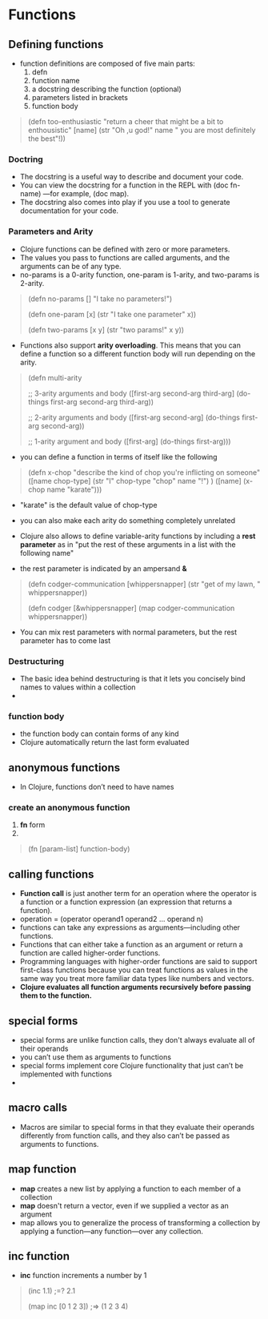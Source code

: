 # Functions 

## Defining functions
- function definitions are composed of five main parts:
    1. defn
    2. function name
    3. a docstring describing the function (optional)
    4. parameters listed in brackets
    5. function body
>
>(defn too-enthusiastic
>   "return a cheer that might be a bit to enthousistic"
>   [name]
>   (str "Oh ,u god!" name " you are most definitely the best"!))

### Doctring
- The docstring is a useful way to describe and document your code. 
- You can view the docstring for a function in the REPL with (doc fn-name) —for example, (doc map). 
- The docstring also comes into play if you use a tool to generate documentation for your code.

### Parameters and Arity
- Clojure functions can be defined with zero or more parameters.
- The values you pass to functions are called arguments, and the arguments can be of any type.
- no-params is a 0-arity function, one-param is 1-arity, and two-params is 2-arity.
> (defn no-params 
>    []
>    "I take no parameters!")
>
> (defn one-param
>    [x]
>    (str "I take one parameter" x))
>
> (defn two-params
>    [x y]
>    (str "two params!" x y))

- Functions also support **arity overloading**. This means that you can define a function so a different function body will run depending on the arity.
> (defn multi-arity
>
>    ;; 3-arity arguments and body
>    ([first-arg second-arg third-arg]
>        (do-things first-arg second-arg third-arg))
>
>    ;; 2-arity arguments and body
>    ([first-arg second-arg]
>        (do-things first-arg second-arg))
>
>    ;; 1-arity argument and body
>    ([first-arg]
>        (do-things first-arg)))

- you can define a function in terms of itself like the following
> (defn x-chop
>    "describe the kind of chop you're inflicting on someone"
>    ([name chop-type]
>        (str "I" chop-type "chop" name "!")
>    )
>    ([name]
>    (x-chop name "karate")))
- "karate" is the default value of chop-type
- you can also make each arity do something completely unrelated

- Clojure also allows to define variable-arity functions by including a **rest parameter** as in "put the rest of these arguments in a list with the following name"
- the rest parameter is indicated by an ampersand **&**
> (defn codger-communication
>    [whippersnapper]
>    (str "get of my lawn, " whippersnapper))
>
>   (defn codger
>    [&whippersnapper]
>    (map codger-communication whippersnapper))

- You can mix rest parameters with normal parameters, but the rest parameter has to come last


### Destructuring
- The basic idea behind destructuring is that it lets you concisely bind names to values within a collection
- 


### function body 
- the function body can contain forms of any kind
- Clojure automatically return the last form evaluated

## anonymous functions 
- In Clojure, functions don’t need to have names

### create an anonymous function 
1. **fn** form
2. 
> (fn 
> [param-list]
> function-body)
>
>


## calling functions 
- **Function call** is just another term for an operation where the operator is a function or a function expression (an expression that returns a function).
- operation = (operator operand1 operand2 ... operand n)
- functions can take any expressions as arguments—including  other functions.
- Functions that can either take a function as an argument or return a function are called higher-order functions.
- Programming languages with higher-order functions are said to support first-class functions because you can treat functions as values in the same way you treat more familiar data types like numbers and vectors.
- **Clojure evaluates all function arguments recursively before passing them to the function.**


## special forms
- special forms are unlike function calls, they don't always evaluate all of their operands
- you can’t use them as arguments to functions
- special forms implement core Clojure functionality that just can’t be implemented with functions
- 

## macro calls 
- Macros are similar to special forms in that they evaluate their operands differently from function calls, and they also can’t be passed as arguments to functions.


## map function
- **map** creates a new list by applying a function to each member of a collection 
- **map** doesn't return a vector, even if we supplied a vector as an argument
- map allows you to generalize the process of transforming a collection by applying a function—any function—over any collection.

## inc function
- **inc** function increments a number by 1

>(inc 1.1) ;=? 2.1
>
>(map inc [0 1 2 3]) ;=> (1 2 3 4)

